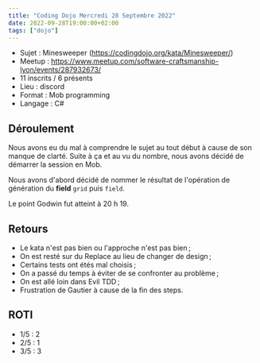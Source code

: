 ```yaml
---
title: "Coding Dojo Mercredi 28 Septembre 2022"
date: 2022-09-28T19:00:00+02:00
tags: ["dojo"]
---
```


- Sujet : Minesweeper (https://codingdojo.org/kata/Minesweeper/)
- Meetup : https://www.meetup.com/software-craftsmanship-lyon/events/287932673/
- 11 inscrits / 6 présents
- Lieu : discord
- Format : Mob programming
- Langage : C#

## Déroulement

Nous avons eu du mal à comprendre le sujet au tout début à cause de son manque de clarté. Suite à ça et au vu du nombre, nous avons décidé de démarrer la session en Mob.

Nous avons d'abord décidé de nommer le résultat de l'opération de génération du __field__ `grid` puis `field`.

Le point Godwin fut atteint à 20 h 19.

## Retours

- Le kata n'est pas bien ou l'approche n'est pas bien ;
- On est resté sur du Replace au lieu de changer de design ;
- Certains tests ont étés mal choisis ;
- On a passé du temps à éviter de se confronter au problème ;
- On est allé loin dans Evil TDD ;
- Frustration de Gautier à cause de la fin des steps.

## ROTI

- 1/5 : 2
- 2/5 : 1
- 3/5 : 3
